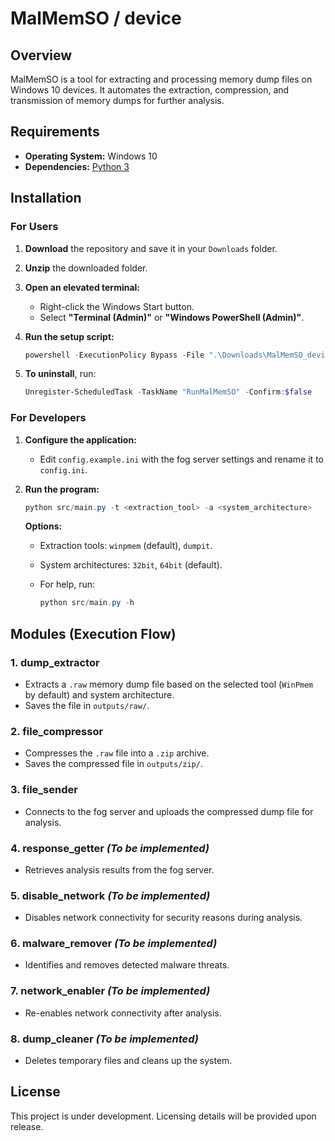 # MalMemSO / device

## Overview

MalMemSO is a tool for extracting and processing memory dump files on Windows 10 devices. It automates the extraction, compression, and transmission of memory dumps for further analysis.

## Requirements

- **Operating System:** Windows 10
- **Dependencies:** [Python 3](https://www.python.org/downloads/windows/)

## Installation

### For Users

1. **Download** the repository and save it in your `Downloads` folder.
2. **Unzip** the downloaded folder.
3. **Open an elevated terminal:**
   - Right-click the Windows Start button.
   - Select **"Terminal (Admin)"** or **"Windows PowerShell (Admin)"**.
4. **Run the setup script:**

   ```powershell
   powershell -ExecutionPolicy Bypass -File ".\Downloads\MalMemSO_device\setup.ps1"
   ```

5. **To uninstall**, run:

   ```powershell
   Unregister-ScheduledTask -TaskName "RunMalMemSO" -Confirm:$false
   ```

### For Developers

1. **Configure the application:**
   - Edit `config.example.ini` with the fog server settings and rename it to `config.ini`.
2. **Run the program:**

   ```powershell
   python src/main.py -t <extraction_tool> -a <system_architecture>
   ```

   **Options:**
   - Extraction tools: `winpmem` (default), `dumpit`.
   - System architectures: `32bit`, `64bit` (default).
   - For help, run:

     ```powershell
     python src/main.py -h
     ```

## Modules (Execution Flow)

### 1. **dump_extractor**

- Extracts a `.raw` memory dump file based on the selected tool (`WinPmem` by default) and system architecture.
- Saves the file in `outputs/raw/`.

### 2. **file_compressor**

- Compresses the `.raw` file into a `.zip` archive.
- Saves the compressed file in `outputs/zip/`.

### 3. **file_sender**

- Connects to the fog server and uploads the compressed dump file for analysis.

### 4. **response_getter** *(To be implemented)*

- Retrieves analysis results from the fog server.

### 5. **disable_network** *(To be implemented)*

- Disables network connectivity for security reasons during analysis.

### 6. **malware_remover** *(To be implemented)*

- Identifies and removes detected malware threats.

### 7. **network_enabler** *(To be implemented)*

- Re-enables network connectivity after analysis.

### 8. **dump_cleaner** *(To be implemented)*

- Deletes temporary files and cleans up the system.

## License

This project is under development. Licensing details will be provided upon release.
